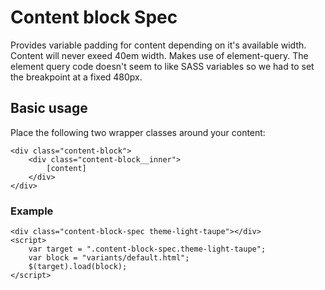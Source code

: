 ﻿# Content block Spec

Provides variable padding for content depending on it's available width. Content will never exeed 40em width.
Makes use of element-query.
The element query code doesn't seem to like SASS variables so we had to set the breakpoint at a fixed 480px.

## Basic usage
Place the following two wrapper classes around your content:

```code
<div class="content-block">
	<div class="content-block__inner">
		[content]
	</div>
</div>
```
### Example
```example
<div class="content-block-spec theme-light-taupe"></div>
<script>
	var target = ".content-block-spec.theme-light-taupe";
	var block = "variants/default.html";
	$(target).load(block);
</script>
```
